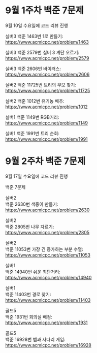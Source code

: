 # 9월 1주차 백준 7문제  
9월 10일 수요일에 코드 리뷰 진행  

실버3
백준 1463번 1로 만들기:  
https://www.acmicpc.net/problem/1463

실버3
백준 2579번 실버 3 계단 오르기:  
https://www.acmicpc.net/problem/2579

실버3
백준 2606번 바이러스:  
https://www.acmicpc.net/problem/2606

실버2
백준 11725번 트리의 부모 찾기:  
https://www.acmicpc.net/problem/11725

실버2
백준 1012번 유기농 배추:  
https://www.acmicpc.net/problem/1012

실버1
백준 1149번 RGB거리:  
https://www.acmicpc.net/problem/1149

실버1
백준 1991번 트리 순회:  
https://www.acmicpc.net/problem/1991


# 9월 2주차 백준 7문제  
9월 17일 수요일에 코드 리뷰 진행  

백준 7문제

실버2  
백준 2630번 색종이 만들기:  
https://www.acmicpc.net/problem/2630  

실버2  
백준 2805번 나무 자르기:  
 https://www.acmicpc.net/problem/2805  

실버2  
백준 11053번 가장 긴 증가하는 부분 수열:  
 https://www.acmicpc.net/problem/11053  

실버1  
백준 14940번 쉬운 최단거리:  
 https://www.acmicpc.net/problem/14940  

실버1  
백준 11403번 경로 찾기:  
 https://www.acmicpc.net/problem/11403  

골드5  
백준 1931번 회의실 배정:  
 https://www.acmicpc.net/problem/1931  

골드5  
백준 16928번 뱀과 사다리 게임:  
 https://www.acmicpc.net/problem/16928  

